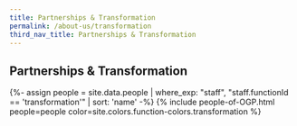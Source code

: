 ```yaml
---
title: Partnerships & Transformation
permalink: /about-us/transformation
third_nav_title: Partnerships & Transformation
---
```


## **Partnerships & Transformation**

{%- assign people = site.data.people | where_exp: "staff", "staff.functionId == 'transformation'" | sort: 'name' -%}
{% include people-of-OGP.html people=people color=site.colors.function-colors.transformation  %}
